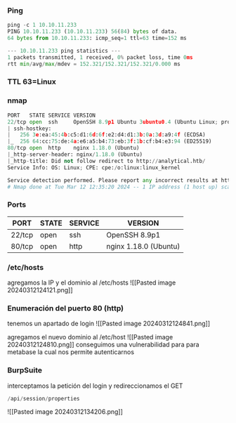### Ping 
```python
ping -c 1 10.10.11.233
PING 10.10.11.233 (10.10.11.233) 56(84) bytes of data.
64 bytes from 10.10.11.233: icmp_seq=1 ttl=63 time=152 ms

--- 10.10.11.233 ping statistics ---
1 packets transmitted, 1 received, 0% packet loss, time 0ms
rtt min/avg/max/mdev = 152.321/152.321/152.321/0.000 ms
```

### TTL 63=Linux

### nmap
```python
PORT   STATE SERVICE VERSION
22/tcp open  ssh     OpenSSH 8.9p1 Ubuntu 3ubuntu0.4 (Ubuntu Linux; protocol 2.0)
| ssh-hostkey: 
|   256 3e:ea:45:4b:c5:d1:6d:6f:e2:d4:d1:3b:0a:3d:a9:4f (ECDSA)
|_  256 64:cc:75:de:4a:e6:a5:b4:73:eb:3f:1b:cf:b4:e3:94 (ED25519)
80/tcp open  http    nginx 1.18.0 (Ubuntu)
|_http-server-header: nginx/1.18.0 (Ubuntu)
|_http-title: Did not follow redirect to http://analytical.htb/
Service Info: OS: Linux; CPE: cpe:/o:linux:linux_kernel

Service detection performed. Please report any incorrect results at https://nmap.org/submit/ .
# Nmap done at Tue Mar 12 12:35:20 2024 -- 1 IP address (1 host up) scanned in 29.46 seconds
```

### Ports

| PORT   | STATE | SERVICE | VERSION               |
| ------ | ----- | ------- | --------------------- |
| 22/tcp | open  | ssh     | OpenSSH 8.9p1         |
| 80/tcp | open  | http    | nginx 1.18.0 (Ubuntu) |

### /etc/hosts
agregamos la IP y el dominio al /etc/hosts
![[Pasted image 20240312124121.png]]

### Enumeración del puerto 80 (http)
tenemos un apartado de login
![[Pasted image 20240312124841.png]]

agregamos el nuevo dominio al /etc/host 
![[Pasted image 20240312124810.png]]
conseguimos una vulnerabilidad para para metabase la cual nos permite autenticarnos

### BurpSuite
interceptamos la petición del login y redireccionamos el GET

```python
/api/session/properties
```

![[Pasted image 20240312134206.png]]

